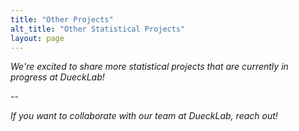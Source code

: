```yaml
---
title: "Other Projects"
alt_title: "Other Statistical Projects"
layout: page
---
```


_We're excited to share more statistical projects that are currently in progress at DueckLab!_


--








_If you want to collaborate with our team at DueckLab, reach out!_

  
